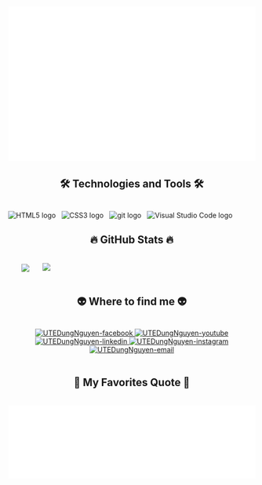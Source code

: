 <!-- UTEDungNguyen -->
<a href="#" target="_blank">
  <img src="svg/UTEDungNguyen.svg" width="1200" alt="UTEDungNguyen-official" />
</a>

<h2 align="center">🛠 Technologies and Tools 🛠</h2>
<br>
<!-- https://simpleicons.org/ -->
<span><img src="https://img.shields.io/badge/HTML5-282C34?logo=html5&logoColor=E34F26" alt="HTML5 logo" title="HTML5" height="25" /></span>
&nbsp;
<span><img src="https://img.shields.io/badge/CSS3-282C34?logo=css3&logoColor=1572B6" alt="CSS3 logo" title="CSS3" height="25" /></span>
&nbsp;
<span><img src="https://img.shields.io/badge/git-282C34?logo=git&logoColor=F05032" alt="git logo" title="git" height="25" /></span>
&nbsp;
<span><img src="https://img.shields.io/badge/VS%20Code-282C34?logo=visual-studio-code&logoColor=007ACC" alt="Visual Studio Code logo" title="Visual Studio Code" height="25" /></span>
&nbsp;

<br>
<h2 align="center">🔥 GitHub Stats 🔥</h2>
<!-- https://github.com/anuraghazra/github-readme-stats -->
<br>
<div align=center>
  <a href="#" title="UTEDungNguyen">
    <img width="315" align="center" src="https://github-readme-stats.vercel.app/api/top-langs/?username=UTEDungNguyen&hide=c%23,powershell,Mathematica,Ruby,Objective-C,Objective-C%2b%2b,Cuda&title_color=61dafb&text_color=ffffff&icon_color=61dafb&bg_color=20232a&langs_count=8&layout=compact&border_color=61dafb&hide_border=true" />
  </a>
  <a href="#" title="UTEDungNguyen">
    <img align="right" width="434" src="https://github-readme-stats.vercel.app/api?username=UTEDungNguyen&show_icons=true&theme=react&border_color=61dafb&hide_border=true" />
  </a>
</div>

<br>
<h2 align="center">👽 Where to find me 👽</h2>
<br>
<!-- https://icons8.com -->
<div align="center">
  <a href="https://www.facebook.com/phucdung.nguyen.56/" target="blank">
    <img src="https://img.icons8.com/bubbles/100/000000/facebook-new.png" alt="UTEDungNguyen-facebook" />
  </a>
  <a href="https://www.youtube.com/@dungnguyen_ute" target="blank">
    <img src="https://img.icons8.com/bubbles/100/000000/youtube-squared.png" alt="UTEDungNguyen-youtube" />
  </a>
  <a href="https://www.linkedin.com/in/utedungnguyen/" target="blank">
    <img src="https://img.icons8.com/bubbles/100/000000/linkedin.png" alt="UTEDungNguyen-linkedin" />
  </a>
  <a href="https://www.instagram.com/ngdung_1809/" target="blank">
    <img src="https://img.icons8.com/bubbles/100/000000/instagram.png" alt="UTEDungNguyen-instagram" />
  </a>
  <a href="mailto:dungduide2002@gmail.com" target="top">
    <img src="https://img.icons8.com/bubbles/100/000000/apple-mail.png" alt="UTEDungNguyen-email" />
  </a>
</div>

<br>
<h2 align="center">📑 My Favorites Quote 📑</h2>
<br>
<a href="#" target="_blank">
  <img src="svg/UTEDungNguyen-quotes.svg" width="846" height="150" alt="UTEDungNguyen-official" />
</a>

